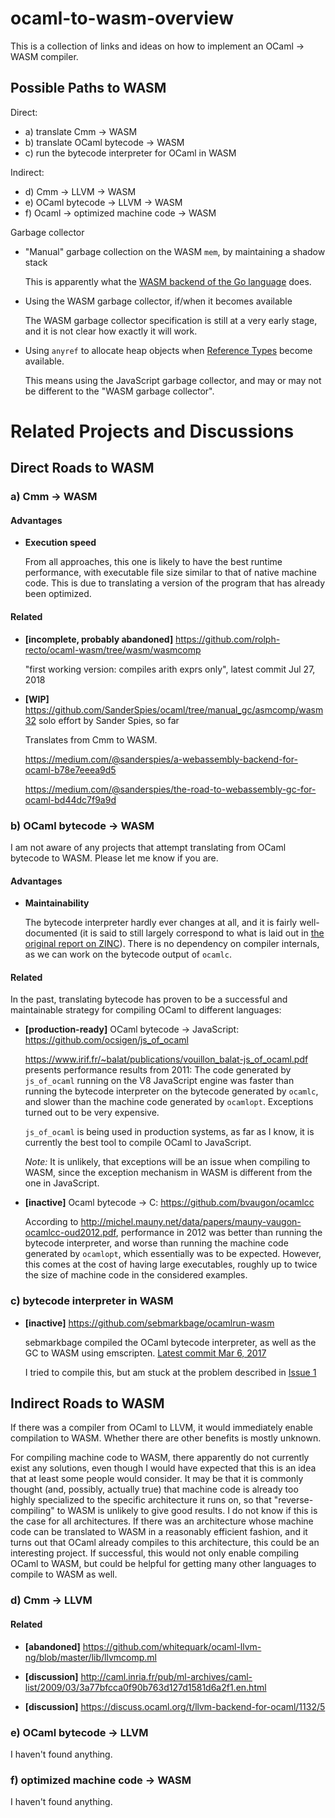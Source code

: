 # ocaml-to-wasm-overview

This is a collection of links and ideas on how to implement an OCaml -> WASM compiler.

## Possible Paths to WASM

Direct:
* a) translate Cmm -> WASM
* b) translate OCaml bytecode -> WASM
* c) run the bytecode interpreter for OCaml in WASM

Indirect:
* d) Cmm -> LLVM -> WASM
* e) OCaml bytecode -> LLVM -> WASM
* f) Ocaml -> optimized machine code -> WASM

Garbage collector
* "Manual" garbage collection on the WASM `mem`, by maintaining a shadow stack

  This is apparently what the [WASM backend of the Go language](https://docs.google.com/document/d/131vjr4DH6JFnb-blm_uRdaC0_Nv3OUwjEY5qVCxCup4/preview#heading=h.nrkaoiab5j18) does.

* Using the WASM garbage collector, if/when it becomes available

  The WASM garbage collector specification is still at a very early stage, and it is not clear how exactly it will work.

* Using `anyref` to allocate heap objects when [Reference Types](https://github.com/WebAssembly/reference-types/blob/master/proposals/reference-types/Overview.md) become available.
  
  This means using the JavaScript garbage collector, and may or may not be different to the "WASM garbage collector".

# Related Projects and Discussions

## Direct Roads to WASM

### a) Cmm -> WASM


#### Advantages

* **Execution speed**

  From all approaches, this one is likely to have the best runtime performance, with executable file size similar to that of native machine code.
  This is due to translating a version of the program that has already been optimized.

#### Related

* **[incomplete, probably abandoned]** https://github.com/rolph-recto/ocaml-wasm/tree/wasm/wasmcomp

  "first working version: compiles arith exprs only", latest commit Jul 27, 2018

* **[WIP]** https://github.com/SanderSpies/ocaml/tree/manual_gc/asmcomp/wasm32
  solo effort by Sander Spies, so far

  Translates from Cmm to WASM.

  https://medium.com/@sanderspies/a-webassembly-backend-for-ocaml-b78e7eeea9d5

  https://medium.com/@sanderspies/the-road-to-webassembly-gc-for-ocaml-bd44dc7f9a9d

### b) OCaml bytecode -> WASM

I am not aware of any projects that attempt translating from OCaml bytecode to WASM. Please let me know if you are.

#### Advantages

* **Maintainability**

  The bytecode interpreter hardly ever changes at all, and it is fairly well-documented (it is said to still largely correspond to what is laid out in [the original report on ZINC](https://caml.inria.fr/pub/papers/xleroy-zinc.pdf)).
  There is no dependency on compiler internals, as we can work on the bytecode output of `ocamlc`.

#### Related

In the past, translating bytecode has proven to be a successful and maintainable strategy for compiling OCaml to different languages:

* **[production-ready]** OCaml bytecode -> JavaScript: https://github.com/ocsigen/js_of_ocaml

  https://www.irif.fr/~balat/publications/vouillon_balat-js_of_ocaml.pdf presents performance results from 2011: The code generated by `js_of_ocaml` running on the V8 JavaScript engine was faster than running the bytecode interpreter on the bytecode generated by `ocamlc`, and slower than the machine code generated by `ocamlopt`.
  Exceptions turned out to be very expensive.
  
  `js_of_ocaml` is being used in production systems, as far as I know, it is currently the best tool to compile OCaml to JavaScript.
  
  *Note:* It is unlikely, that exceptions will be an issue when compiling to WASM, since the exception mechanism in WASM is different from the one in JavaScript.


* **[inactive]** Ocaml bytecode -> C: https://github.com/bvaugon/ocamlcc

  According to http://michel.mauny.net/data/papers/mauny-vaugon-ocamlcc-oud2012.pdf, performance in 2012 was better than running the bytecode interpreter, and worse than running the machine code generated by `ocamlopt`, which essentially was to be expected. However, this comes at the cost of having large executables, roughly up to twice the size of machine code in the considered examples.
  

### c) bytecode interpreter in WASM

* **[inactive]** https://github.com/sebmarkbage/ocamlrun-wasm

  sebmarkbage compiled the OCaml bytecode interpreter, as well as the GC to WASM using emscripten. [Latest commit Mar 6, 2017](https://github.com/sebmarkbage/ocamlrun-wasm/commit/473580d7d2955ce254c2d0263383f7e251f6e497)

  I tried to compile this, but am stuck at the problem described in [Issue 1](https://github.com/sebmarkbage/ocamlrun-wasm/issues/1)


## Indirect Roads to WASM

If there was a compiler from OCaml to LLVM, it would immediately enable compilation to WASM. Whether there are other benefits is mostly unknown.

For compiling machine code to WASM, there apparently do not currently exist any solutions, even though I would have expected that this is an idea that at least some people would consider.
It may be that it is commonly thought (and, possibly, actually true) that machine code is already too highly specialized to the specific architecture it runs on, so that "reverse-compiling" to WASM is unlikely to give good results.
I do not know if this is the case for all architectures.
If there was an architecture whose machine code can be translated to WASM in a reasonably efficient fashion, and it turns out that OCaml already compiles to this architecture, this could be an interesting project.
If successful, this would not only enable compiling OCaml to WASM, but could be helpful for getting many other languages to compile to WASM as well.

### d) Cmm -> LLVM

#### Related

* **[abandoned]** https://github.com/whitequark/ocaml-llvm-ng/blob/master/lib/llvmcomp.ml


* **[discussion]** http://caml.inria.fr/pub/ml-archives/caml-list/2009/03/3a77bfcca0f90b763d127d1581d6a2f1.en.html


* **[discussion]** https://discuss.ocaml.org/t/llvm-backend-for-ocaml/1132/5

### e) OCaml bytecode -> LLVM

I haven't found anything.

### f) optimized machine code -> WASM

I haven't found anything.
